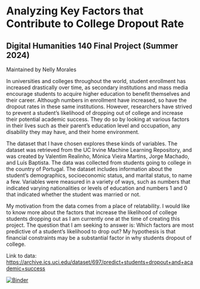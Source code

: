 # Analyzing Key Factors that Contribute to College Dropout Rate

## Digital Humanities 140 Final Project (Summer 2024)

Maintained by Nelly Morales

In universities and colleges throughout the world, student enrollment has increased drastically over time, as secondary institutions and mass media encourage students to acquire higher education to benefit themselves and their career. Although numbers in enrollment have increased, so have the dropout rates in these same institutions. However, researchers have strived to prevent a student’s likelihood of dropping out of college and increase their potential academic success. They do so by looking at various factors in their lives such as their parent’s education level and occupation, any disability they may have, and their home environment.

The dataset that I have chosen explores these kinds of variables. The dataset was retrieved from the UC Irvine Machine Learning Repository, and was created by Valentim Realinho, Mónica Vieira Martins, Jorge Machado, and Luís Baptista. The data was collected from students going to college in the country of Portugal. The dataset includes information about the student’s demographics, socioeconomic status, and marital status, to name a few. Variables were measured in a variety of ways, such as numbers that indicated varying nationalities or levels of education and numbers 1 and 0 that indicated whether the student was married or not.

My motivation from the data comes from a place of relatability. I would like to know more about the factors that increase the likelihood of college students dropping out as I am currently one at the time of creating this project. The question that I am seeking to answer is: Which factors are most predictive of a student’s likelihood to drop out? My hypothesis is that financial constraints may be a substantial factor in why students dropout of college.

Link to data: https://archive.ics.uci.edu/dataset/697/predict+students+dropout+and+academic+success

[![Binder](https://mybinder.org/badge_logo.svg)](https://mybinder.org/v2/gh/nellymorales26/DH_140_Final_Project/main)